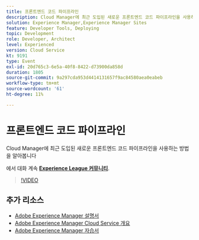 ```yaml
---
title: 프론트엔드 코드 파이프라인
description: Cloud Manager에 최근 도입된 새로운 프론트엔드 코드 파이프라인을 사용하는 방법을 알아봅니다
solution: Experience Manager,Experience Manager Sites
feature: Developer Tools, Deploying
topic: Development
role: Developer, Architect
level: Experienced
version: Cloud Service
kt: 9191
type: Event
exl-id: 20d765c3-6e5a-40f8-8422-d73900da858d
duration: 1805
source-git-commit: 9a297cda953d4414131657f9ac84580aea0eabeb
workflow-type: tm+mt
source-wordcount: '61'
ht-degree: 11%

---
```


# 프론트엔드 코드 파이프라인

Cloud Manager에 최근 도입된 새로운 프론트엔드 코드 파이프라인을 사용하는 방법을 알아봅니다

에서 대화 계속 **[Experience League 커뮤니티](https://adobe.ly/2XVcBg8)**.

>[!VIDEO](https://video.tv.adobe.com/v/337886/?quality=12&learn=on&hidetitle=true)

## 추가 리소스

- [Adobe Experience Manager 설명서](https://experienceleague.adobe.com/docs/experience-manager-cloud-service.html?lang=ko-KR)
- [Adobe Experience Manager Cloud Service 개요](https://experienceleague.adobe.com/docs/experience-manager-cloud-service/overview/home.html)
- [Adobe Experience Manager 자습서](https://experienceleague.adobe.com/docs/experience-manager-tutorials.html)
